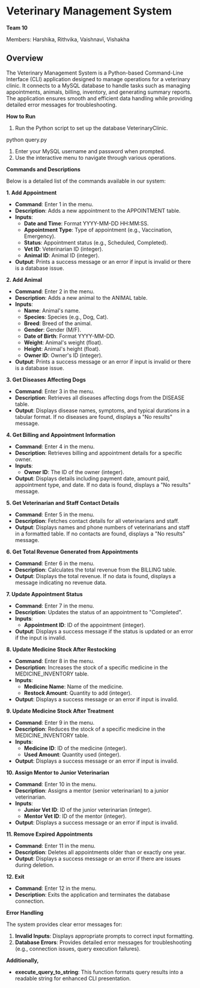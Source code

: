 # **Veterinary Management System**

**Team 10**

Members: Harshika, Rithvika, Vaishnavi, Vishakha

## **Overview**

The Veterinary Management System is a Python-based Command-Line Interface (CLI) application designed to manage operations for a veterinary clinic. It connects to a MySQL database to handle tasks such as managing appointments, animals, billing, inventory, and generating summary reports. The application ensures smooth and efficient data handling while providing detailed error messages for troubleshooting.

**How to Run**

1. Run the Python script to set up the database VeterinaryClinic.

python query.py

1. Enter your MySQL username and password when prompted.
2. Use the interactive menu to navigate through various operations.

**Commands and Descriptions**

Below is a detailed list of the commands available in our system:

**1\. Add Appointment**

- **Command**: Enter 1 in the menu.
- **Description**: Adds a new appointment to the APPOINTMENT table.
- **Inputs**:
  - **Date and Time**: Format YYYY-MM-DD HH:MM:SS.
  - **Appointment Type**: Type of appointment (e.g., Vaccination, Emergency).
  - **Status**: Appointment status (e.g., Scheduled, Completed).
  - **Vet ID**: Veterinarian ID (integer).
  - **Animal ID**: Animal ID (integer).
- **Output**: Prints a success message or an error if input is invalid or there is a database issue.

**2\. Add Animal**

- **Command**: Enter 2 in the menu.
- **Description**: Adds a new animal to the ANIMAL table.
- **Inputs**:
  - **Name**: Animal's name.
  - **Species**: Species (e.g., Dog, Cat).
  - **Breed**: Breed of the animal.
  - **Gender**: Gender (M/F).
  - **Date of Birth**: Format YYYY-MM-DD.
  - **Weight**: Animal's weight (float).
  - **Height**: Animal's height (float).
  - **Owner ID**: Owner's ID (integer).
- **Output**: Prints a success message or an error if input is invalid or there is a database issue.

**3\. Get Diseases Affecting Dogs**

- **Command**: Enter 3 in the menu.
- **Description**: Retrieves all diseases affecting dogs from the DISEASE table.
- **Output**: Displays disease names, symptoms, and typical durations in a tabular format. If no diseases are found, displays a "No results" message.

**4\. Get Billing and Appointment Information**

- **Command**: Enter 4 in the menu.
- **Description**: Retrieves billing and appointment details for a specific owner.
- **Inputs**:
  - **Owner ID**: The ID of the owner (integer).
- **Output**: Displays details including payment date, amount paid, appointment type, and date. If no data is found, displays a "No results" message.

**5\. Get Veterinarian and Staff Contact Details**

- **Command**: Enter 5 in the menu.
- **Description**: Fetches contact details for all veterinarians and staff.
- **Output**: Displays names and phone numbers of veterinarians and staff in a formatted table. If no contacts are found, displays a "No results" message.

**6\. Get Total Revenue Generated from Appointments**

- **Command**: Enter 6 in the menu.
- **Description**: Calculates the total revenue from the BILLING table.
- **Output**: Displays the total revenue. If no data is found, displays a message indicating no revenue data.

**7\. Update Appointment Status**

- **Command**: Enter 7 in the menu.
- **Description**: Updates the status of an appointment to "Completed".
- **Inputs**:
  - **Appointment ID**: ID of the appointment (integer).
- **Output**: Displays a success message if the status is updated or an error if the input is invalid.

**8\. Update Medicine Stock After Restocking**

- **Command**: Enter 8 in the menu.
- **Description**: Increases the stock of a specific medicine in the MEDICINE_INVENTORY table.
- **Inputs**:
  - **Medicine Name**: Name of the medicine.
  - **Restock Amount**: Quantity to add (integer).
- **Output**: Displays a success message or an error if input is invalid.

**9\. Update Medicine Stock After Treatment**

- **Command**: Enter 9 in the menu.
- **Description**: Reduces the stock of a specific medicine in the MEDICINE_INVENTORY table.
- **Inputs**:
  - **Medicine ID**: ID of the medicine (integer).
  - **Used Amount**: Quantity used (integer).
- **Output**: Displays a success message or an error if input is invalid.

**10\. Assign Mentor to Junior Veterinarian**

- **Command**: Enter 10 in the menu.
- **Description**: Assigns a mentor (senior veterinarian) to a junior veterinarian.
- **Inputs**:
  - **Junior Vet ID**: ID of the junior veterinarian (integer).
  - **Mentor Vet ID**: ID of the mentor (integer).
- **Output**: Displays a success message or an error if input is invalid.

**11\. Remove Expired Appointments**

- **Command**: Enter 11 in the menu.
- **Description**: Deletes all appointments older than or exactly one year.
- **Output**: Displays a success message or an error if there are issues during deletion.

**12\. Exit**

- **Command**: Enter 12 in the menu.
- **Description**: Exits the application and terminates the database connection.

**Error Handling**

The system provides clear error messages for:

1. **Invalid Inputs**: Displays appropriate prompts to correct input formatting.
2. **Database Errors**: Provides detailed error messages for troubleshooting (e.g., connection issues, query execution failures).

**Additionally,**

- **execute_query_to_string**: This function formats query results into a readable string for enhanced CLI presentation.